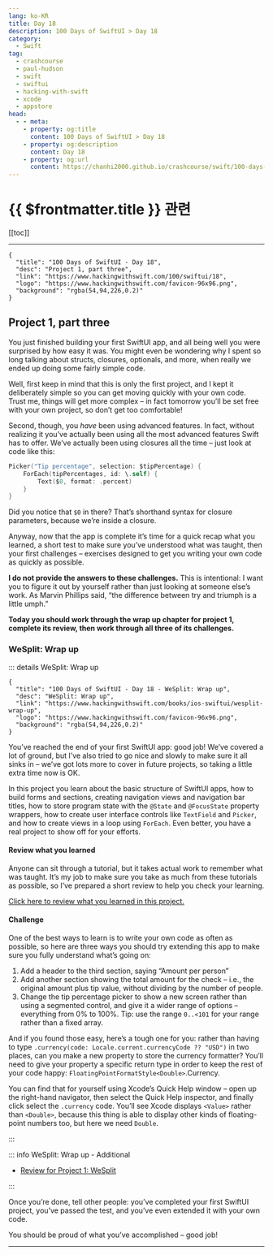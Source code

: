 ```yaml
---
lang: ko-KR
title: Day 18
description: 100 Days of SwiftUI > Day 18
category:
  - Swift
tag: 
  - crashcourse
  - paul-hudson
  - swift
  - swiftui
  - hacking-with-swift
  - xcode
  - appstore
head:
  - - meta:
    - property: og:title
      content: 100 Days of SwiftUI > Day 18
    - property: og:description
      content: Day 18
    - property: og:url
      content: https://chanhi2000.github.io/crashcourse/swift/100-days-of-swiftui/18.html
---
```


# {{ $frontmatter.title }} 관련

[[toc]]

---

```component VPCard
{
  "title": "100 Days of SwiftUI - Day 18",
  "desc": "Project 1, part three",
  "link": "https://www.hackingwithswift.com/100/swiftui/18",
  "logo": "https://www.hackingwithswift.com/favicon-96x96.png",
  "background": "rgba(54,94,226,0.2)"
}
```

## Project 1, part three

You just finished building your first SwiftUI app, and all being well you were surprised by how easy it was. You might even be wondering why I spent so long talking about structs, closures, optionals, and more, when really we ended up doing some fairly simple code.

Well, first keep in mind that this is only the first project, and I kept it deliberately simple so you can get moving quickly with your own code. Trust me, things will get more complex – in fact tomorrow you’ll be set free with your own project, so don’t get too comfortable!

Second, though, you _have_ been using advanced features. In fact, without realizing it you’ve actually been using all the most advanced features Swift has to offer. We’ve actually been using closures all the time – just look at code like this:

```swift
Picker("Tip percentage", selection: $tipPercentage) {
    ForEach(tipPercentages, id: \.self) {
        Text($0, format: .percent)
    }
}
```

Did you notice that `$0` in there? That’s shorthand syntax for closure parameters, because we’re inside a closure.

Anyway, now that the app is complete it’s time for a quick recap what you learned, a short test to make sure you’ve understood what was taught, then your first challenges – exercises designed to get you writing your own code as quickly as possible.

__I do not provide the answers to these challenges.__ This is intentional: I want you to figure it out by yourself rather than just looking at someone else’s work. As Marvin Phillips said, “the difference between try and triumph is a little umph.”

__Today you should work through the wrap up chapter for project 1, complete its review, then work through all three of its challenges.__

### WeSplit: Wrap up

::: details WeSplit: Wrap up

```component VPCard
{
  "title": "100 Days of SwiftUI - Day 18 - WeSplit: Wrap up",
  "desc": "WeSplit: Wrap up",
  "link": "https://www.hackingwithswift.com/books/ios-swiftui/wesplit-wrap-up",
  "logo": "https://www.hackingwithswift.com/favicon-96x96.png",
  "background": "rgba(54,94,226,0.2)"
}
```

You’ve reached the end of your first SwiftUI app: good job! We’ve covered a lot of ground, but I’ve also tried to go nice and slowly to make sure it all sinks in – we’ve got lots more to cover in future projects, so taking a little extra time now is OK.

In this project you learn about the basic structure of SwiftUI apps, how to build forms and sections, creating navigation views and navigation bar titles, how to store program state with the `@State` and `@FocusState` property wrappers, how to create user interface controls like `TextField` and `Picker`, and how to create views in a loop using `ForEach`. Even better, you have a real project to show off for your efforts.

#### Review what you learned

Anyone can sit through a tutorial, but it takes actual work to remember what was taught. It’s my job to make sure you take as much from these tutorials as possible, so I’ve prepared a short review to help you check your learning.

[Click here to review what you learned in this project.][wesplit]

#### Challenge

One of the best ways to learn is to write your own code as often as possible, so here are three ways you should try extending this app to make sure you fully understand what’s going on:

1. Add a header to the third section, saying “Amount per person”
2. Add another section showing the total amount for the check – i.e., the original amount plus tip value, without dividing by the number of people.
3. Change the tip percentage picker to show a new screen rather than using a segmented control, and give it a wider range of options – everything from 0% to 100%. Tip: use the range `0..<101` for your range rather than a fixed array.

And if you found those easy, here’s a tough one for you: rather than having to type `.currency(code: Locale.current.currencyCode ?? "USD")` in two places, can you make a new property to store the currency formatter? You’ll need to give your property a specific return type in order to keep the rest of your code happy: `FloatingPointFormatStyle<Double>`.Currency.

You can find that for yourself using Xcode’s Quick Help window – open up the right-hand navigator, then select the Quick Help inspector, and finally click select the `.currency` code. You’ll see Xcode displays `<Value>` rather than `<Double>`, because this thing is able to display other kinds of floating-point numbers too, but here we need `Double`.

:::

::: info WeSplit: Wrap up - Additional

- [Review for Project 1: WeSplit][wesplit]

:::

Once you’re done, tell other people: you’ve completed your first SwiftUI project, you’ve passed the test, and you’ve even extended it with your own code.

You should be proud of what you’ve accomplished – good job!

---

<TagLinks />

[wesplit]: https://www.hackingwithswift.com/review/ios-swiftui/wesplit